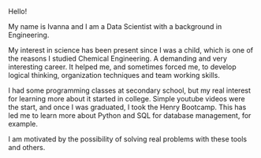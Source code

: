 Hello!

My name is Ivanna and I am a Data Scientist with a background in Engineering. 

My interest in science has been present since I was a child, which is one of the reasons I studied Chemical Engineering. A demanding and very interesting career. It helped me, and sometimes forced me, to develop logical thinking, organization techniques and team working skills. 

I had some programming classes at secondary school, but my real interest for learning more about it started in college. Simple youtube videos were the start, and once I was graduated, I took the Henry Bootcamp. This has led me to learn more about Python and SQL for database management, for example.

I am motivated by the possibility of solving real problems with these tools and others.
